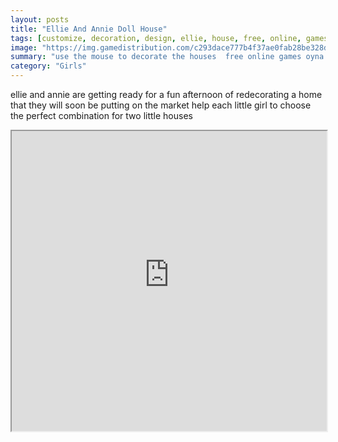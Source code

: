 ```yaml
---
layout: posts
title: "Ellie And Annie Doll House"
tags: [customize, decoration, design, ellie, house, free, online, games, oyna, game, free, games, play, play, games]
image: "https://img.gamedistribution.com/c293dace777b4f37ae0fab28be328de5.jpg"
summary: "use the mouse to decorate the houses  free online games oyna game free games play play games"
category: "Girls"
---
```


ellie and annie are getting ready for a fun afternoon of redecorating a home that they will soon be putting on the market help each little girl to choose the perfect combination for two little houses

<iframe width="100%" height="480px;" src="https://html5.gamedistribution.com/c293dace777b4f37ae0fab28be328de5/"></iframe>